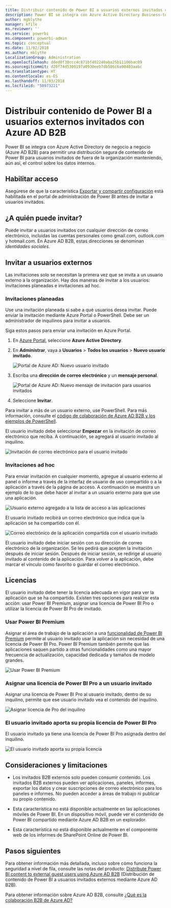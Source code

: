 ```yaml
---
title: Distribuir contenido de Power BI a usuarios externos invitados con Azure AD B2B
description: Power BI se integra con Azure Active Directory Business-to-business (Azure AD B2B) para permitir una distribución segura de contenido de Power BI para usuarios invitados de fuera de la organización.
author: mgblythe
manager: kfile
ms.reviewer: ''
ms.service: powerbi
ms.component: powerbi-admin
ms.topic: conceptual
ms.date: 11/02/2018
ms.author: mblythe
LocalizationGroup: Administration
ms.openlocfilehash: dded0f38ccc4c871bf402240aba25b11106bac09
ms.sourcegitcommit: d20f74d5300197a0930eeb7db586c6a90403aabc
ms.translationtype: HT
ms.contentlocale: es-ES
ms.lasthandoff: 11/03/2018
ms.locfileid: "50973221"
---
```

# <a name="distribute-power-bi-content-to-external-guest-users-with-azure-ad-b2b"></a>Distribuir contenido de Power BI a usuarios externos invitados con Azure AD B2B

Power BI se integra con Azure Active Directory de negocio a negocio (Azure AD B2B) para permitir una distribución segura de contenido de Power BI para usuarios invitados de fuera de la organización manteniendo, aún así, el control sobre los datos internos.

## <a name="enable-access"></a>Habilitar acceso

Asegúrese de que la característica [Exportar y compartir configuración](service-admin-portal.md#export-and-sharing-settings) está habilitada en el portal de administración de Power BI antes de invitar a usuarios invitados.

## <a name="who-can-you-invite"></a>¿A quién puede invitar?

Puede invitar a usuarios invitados con cualquier dirección de correo electrónico, incluidas las cuentas personales como gmail.com, outlook.com y hotmail.com. En Azure AD B2B, estas direcciones se denominan *identidades sociales*.

## <a name="invite-guest-users"></a>Invitar a usuarios externos

Las invitaciones solo se necesitan la primera vez que se invita a un usuario externo a la organización. Hay dos maneras de invitar a los usuarios: invitaciones planeadas e invitaciones ad hoc.

### <a name="planned-invites"></a>Invitaciones planeadas

Use una invitación planeada si sabe a qué usuarios desea invitar. Puede enviar la invitación mediante Azure Portal o PowerShell. Debe ser un administrador de inquilinos para invitar a usuarios.

Siga estos pasos para enviar una invitación en Azure Portal.

1. En [Azure Portal](https://portal.azure.com), seleccione **Azure Active Directory**.

1. En **Administrar**, vaya a **Usuarios** > **Todos los usuarios** > **Nuevo usuario invitado**.

    ![Portal de Azure AD: Nuevo usuario invitado](media/service-admin-azure-ad-b2b/azuread-portal-new-guest-user.png)

1. Escriba una **dirección de correo electrónico** y un **mensaje personal**.

    ![Portal de Azure AD: Nuevo mensaje de invitación para usuarios invitados](media/service-admin-azure-ad-b2b/azuread-portal-invite-message.png)

1. Seleccione **Invitar**.

Para invitar a más de un usuario externo, use PowerShell. Para más información, consulte el [código de colaboración de Azure AD B2B y los ejemplos de PowerShell](/azure/active-directory/b2b/code-samples/).

El usuario invitado debe seleccionar **Empezar** en la invitación de correo electrónico que reciba. A continuación, se agregará al usuario invitado al inquilino.

![Invitación de correo electrónico para el usuario invitado](media/service-admin-azure-ad-b2b/guest-user-invite-email.png)

### <a name="ad-hoc-invites"></a>Invitaciones ad hoc

Para enviar invitación en cualquier momento, agregue al usuario externo al panel o informe a través de la interfaz de usuario de uso compartido o a la aplicación a través de la página de acceso. A continuación se muestra un ejemplo de lo que debe hacer al invitar a un usuario externo para que use una aplicación.

![Usuario externo agregado a la lista de acceso a las aplicaciones](media/service-admin-azure-ad-b2b/power-bi-app-access.png)

El usuario invitado recibirá un correo electrónico que indica que la aplicación se ha compartido con él.

![Correo electrónico de la aplicación compartida con el usuario invitado](media/service-admin-azure-ad-b2b/guest-user-invite-email2.png)

El usuario invitado debe iniciar sesión con su dirección de correo electrónico de la organización. Se les pedirá que acepten la invitación después de iniciar sesión. Después de iniciar sesión, se redirige al usuario invitado al contenido de la aplicación. Para volver a la aplicación, debe marcar el vínculo como favorito o guardar el correo electrónico.

## <a name="licensing"></a>Licencias

El usuario invitado debe tener la licencia adecuada en vigor para ver la aplicación que se ha compartido. Existen tres opciones para realizar esta acción: usar Power BI Premium, asignar una licencia de Power BI Pro o utilizar la licencia de Power BI Pro de invitado.

### <a name="use-power-bi-premium"></a>Usar Power BI Premium

Asignar el área de trabajo de la aplicación a una [funcionalidad de Power BI Premium](service-premium.md) permite al usuario invitado usar la aplicación sin necesidad de una licencia de Power BI Pro. Power BI Premium también permite que las aplicaciones saquen partido a otras funcionalidades como una mayor frecuencia de actualización, capacidad dedicada y tamaños de modelo grandes.

![Usar Power BI Premium](media/service-admin-azure-ad-b2b/license-approach1.png)

### <a name="assign-a-power-bi-pro-license-to-guest-user"></a>Asignar una licencia de Power BI Pro a un usuario invitado

Asignar una licencia de Power BI Pro al usuario invitado, dentro de su inquilino, permite que ese usuario invitado vea el contenido del inquilino.

![Asignar licencia de Pro del inquilino](media/service-admin-azure-ad-b2b/license-approach2.png)

### <a name="guest-user-brings-their-own-power-bi-pro-license"></a>El usuario invitado aporta su propia licencia de Power BI Pro

El usuario invitado ya tiene una licencia de Power BI Pro asignada dentro del inquilino.

![El usuario invitado aporta su propia licencia](media/service-admin-azure-ad-b2b/license-approach3.png)

## <a name="considerations-and-limitations"></a>Consideraciones y limitaciones

* Los invitados B2B externos solo pueden consumir contenido. Los invitados B2B externos pueden ver aplicaciones, paneles, informes, exportar los datos y crear suscripciones de correo electrónico para los paneles e informes. No pueden acceder a áreas de trabajo ni publicar su propio contenido.

* Esta característica no está disponible actualmente en las aplicaciones móviles de Power BI. En un dispositivo móvil, puede ver el contenido de Power BI compartido mediante Azure AD B2B en un explorador.

* Esta característica no está disponible actualmente en el componente web de los informes de SharePoint Online de Power BI.

## <a name="next-steps"></a>Pasos siguientes

Para obtener información más detallada, incluso sobre cómo funciona la seguridad a nivel de fila, consulte las notas del producto: [Distribute Power BI content to external guest users using Azure AD B2B](https://aka.ms/powerbi-b2b-whitepaper) (Distribución de contenido de Power BI a usuarios invitados externos mediante Azure AD B2B).

Para obtener información sobre Azure AD B2B, consulte [¿Qué es la colaboración B2B de Azure AD?](/azure/active-directory/active-directory-b2b-what-is-azure-ad-b2b/)

